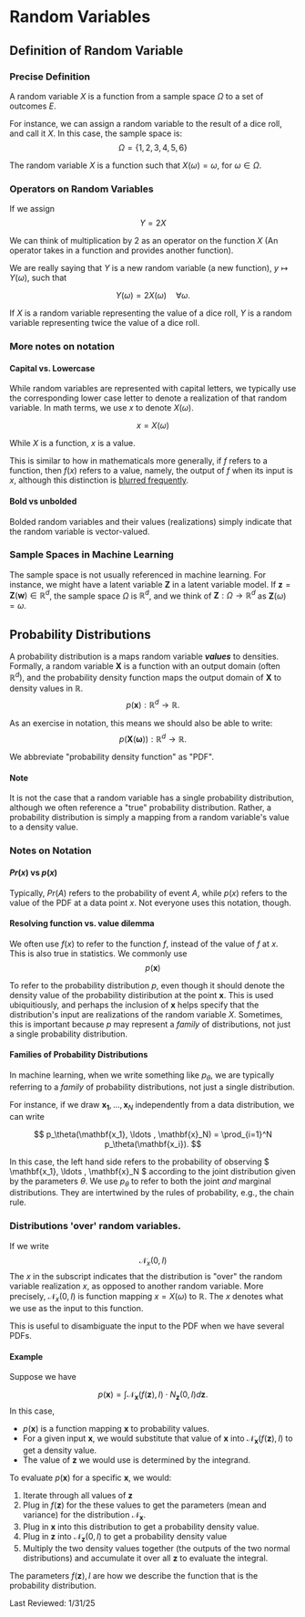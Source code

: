# Random Variables

## Definition of Random Variable

<!-- ### Practical Definition
In machine learning, it suffices to think of a random variable simply as a 'variable', or a placeholder for a number or vector. There are notions of probability and randomness associated with it, but these can be associated with other constructs, like probability distributions.

For instance,

$$
y = 2z
$$
Means 'take the value that $z$ takes, and multiply it by $2$ to get $y$. There is no concept of 'randomness' yet introduced. -->

### Precise Definition

A random variable $X$ is a function from a sample space $\Omega$ to a set of outcomes $E$.

For instance, we can assign a random variable to the result of a dice roll, and call it $X$. In this case, the sample space is:
$$\Omega = \{1,2,3,4,5,6\}$$

The random variable $X$ is a function such that $X(\omega) = \omega$, for $\omega \in \Omega$.

<!-- It might seem redundant to define a random variable as a function, but it is conceptually useful because functions can take on multiple values depending on their input. If we think of $X$ as a function, it is easier to cope with the possibility that $X$ may take on more than one value. -->

### Operators on Random Variables
If we assign
$$
Y = 2X
$$

We can think of multiplication by $2$ as an operator on the function $X$ (An operator takes in a function and provides another function).

We are really saying that $Y$ is a new random variable (a new function), $y \mapsto Y(\omega)$, such that

$$
Y(\omega) = 2X(\omega) \quad \forall \omega.
$$

If $X$ is a random variable representing the value of a dice roll, $Y$ is a random variable representing twice the value of a dice roll.

### More notes on notation
#### Capital vs. Lowercase
While random variables are represented with capital letters, we typically use the corresponding lower case letter to denote a realization of that random variable. In math terms, we use $x$ to denote $X(\omega)$. 

$$
x = X(\omega)
$$

While $X$ is a function, $x$ is a value.

This is similar to how in mathematicals more generally, if $f$ refers to a function, then $f(x)$ refers to a value, namely, the output of $f$ when its input is $x$, although this distinction is [blurred frequently](https://en.wikipedia.org/wiki/Abuse_of_notation#Function_notation).

#### Bold vs unbolded
Bolded random variables and their values (realizations) simply indicate that the random variable is vector-valued.



### Sample Spaces in Machine Learning
The sample space is not usually referenced in machine learning. For instance, we might have a latent variable $\mathbf{Z}$ in a latent variable model. If $\mathbf{z} = \mathbf{Z}(\mathbf{w}) \in \mathbb{R}^d$, the sample space $\Omega$ is $\mathbb{R}^d$, and we think of $\mathbf{Z} : \Omega \rightarrow \mathbb{R}^d$ as $\mathbf{Z}(\omega) = \omega$.


## Probability Distributions
A probability distribution is a maps random variable ***values*** to densities. Formally, a random variable $\mathbf{X}$ is a function with an output domain (often $\mathbb{R}^d$), and the probability density function maps the output domain of $\mathbf{X}$ to density values in $\mathbb{R}$.
$$
p(\mathbf{x}) : \mathbb{R}^d \rightarrow \mathbb{R}.
$$

As an exercise in notation, this means we should also be able to write:
$$
p\left(\mathbf{X}(\mathbf{\omega})\right) : \mathbb{R}^d \rightarrow \mathbb{R}.
$$

We abbreviate "probability density function" as "PDF".


#### Note
It is not the case that a random variable has a single probability distribution, although we often reference a "true" probability distribution. Rather, a probability distribution is simply a mapping from a random variable's value to a density value.

### Notes on Notation
#### $Pr(x)$ vs $p(x)$
Typically, $Pr(A)$ refers to the probability of event $A$, while $p(x)$ refers to the value of the PDF at a data point $x$. Not everyone uses this notation, though.

#### Resolving function vs. value dilemma
We often use $f(x)$ to refer to the function $f$, instead of the value of $f$ at $x$. This is also true in statistics. We commonly use
$$
p(\mathbf{x})
$$

To refer to the probability distribution $p$, even though it should denote the density value of the probability distiribution at the point $\mathbf{x}$. This is used ubiquitiously, and perhaps the inclusion of $\mathbf{x}$ helps specify that the distribution's input are realizations of the random variable $X$. Sometimes, this is important because $p$ may represent a *family* of distributions, not just a single probability distribution.


#### Families of Probability Distributions
In machine learning, when we write something like $p_\theta$, we are typically referring to a *family* of probability distributions, not just a single distribution.

For instance, if we draw $\mathbf{x_1}, \ldots , \mathbf{x}_N$ independently from a data distribution, we can write

$$
p_\theta(\mathbf{x_1}, \ldots , \mathbf{x}_N) = \prod_{i=1}^N p_\theta(\mathbf{x_i}).
$$

In this case, the left hand side refers to the probability of observing $ \mathbf{x_1}, \ldots , \mathbf{x}_N $ according to the joint distribution given by the parameters $\theta$. We use $p_\theta$ to refer to both the joint *and* marginal distributions. They are intertwined by the rules of probability, e.g., the chain rule.




### Distributions 'over' random variables.
If we write
$$
\mathcal{N}_x(0,I)
$$
The $x$ in the subscript indicates that the distribution is "over" the random variable realization $x$, as opposed to another random variable. More precisely, $\mathcal{N}_x(0,I)$ is function mapping $x = X(\omega)$ to $\mathbb{R}$. The $x$ denotes what we use as the input to this function.

This is useful to disambiguate the input to the PDF when we have several PDFs.

#### Example

Suppose we have 

$$
p(\mathbf{x}) = \int \mathcal{N}_\mathbf{x}(f(\mathbf{z}), I) \cdot N_\mathbf{z}(0,I) d\mathbf{z}.
$$
In this case,


- $p(\mathbf{x})$ is a function mapping $\mathbf{x}$ to probability values.
- For a given input $\mathbf{x}$, we would substitute that value of $\mathbf{x}$ into $\mathcal{N}_\mathbf{x}(f(\mathbf{z}), I)$ to get a density value.
- The value of $\mathbf{z}$ we would use is determined by the integrand.


To evaluate $p(\mathbf{x})$ for a specific $\mathbf{x}$, we would:
1. Iterate through all values of $\mathbf{z}$
2. Plug in $f(\mathbf{z})$ for the these values to get the parameters (mean and variance) for the distribution $\mathcal{N}_\mathbf{x}$.
3. Plug in $\mathbf{x}$ into this distribution to get a probability density value.
4. Plug in $\mathbf{z}$ into $\mathcal{N}_\mathbf{z}(0,I)$ to get a probability density value
5. Multiply the two density values together (the outputs of the two normal distributions) and accumulate it over all $\mathbf{z}$ to evaluate the integral.

The parameters $f(\mathbf{z}), I$ are how we describe the function that is the probability distribution.

Last Reviewed: 1/31/25